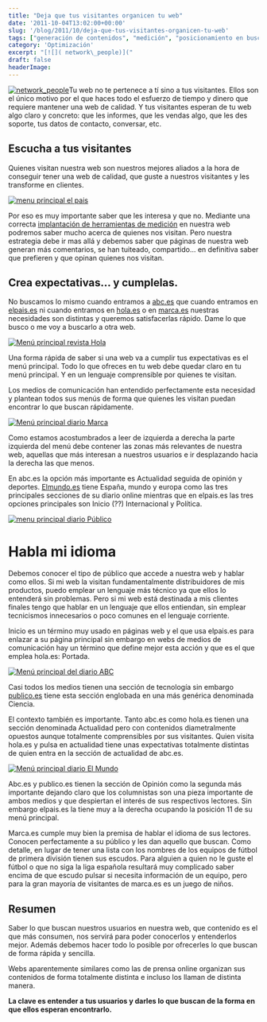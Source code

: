 ```yaml
---
title: "Deja que tus visitantes organicen tu web"
date: '2011-10-04T13:02:00+00:00'
slug: '/blog/2011/10/deja-que-tus-visitantes-organicen-tu-web'
tags: ["generación de contenidos", "medición", "posicionamiento en buscadores"]
category: 'Optimización'
excerpt: "[![]( network\_people)]("
draft: false
headerImage: 
---
```

[![](http://static.squarespace.com/static/5303797ae4b0c6ad9e43f072/5303ce80e4b0400995a883d6/5303cf48e4b0400995a88be0/1392758600200/network_people-300x225.jpg?format=original "network\_people")](http://static.squarespace.com/static/5303797ae4b0c6ad9e43f072/5303ce80e4b0400995a883d6/5303cf35e4b0400995a88b0c/1392758581676/?format=original)Tu web no te pertenece a tí sino a tus visitantes. Ellos son el único motivo por el que haces todo el esfuerzo de tiempo y dinero que requiere mantener una web de calidad. Y tus visitantes esperan de tu web algo claro y concreto: que les informes, que les vendas algo, que les des soporte, tus datos de contacto, conversar, etc.<!--more-->

## Escucha a tus visitantes

Quienes visitan nuestra web son nuestros mejores aliados a la hora de conseguir tener una web de calidad, que guste a nuestros visitantes y les transforme en clientes.

[![menu principal el pais](http://static.squarespace.com/static/5303797ae4b0c6ad9e43f072/5303ce80e4b0400995a883d6/5303cf48e4b0400995a88be6/1392758600591/menu_el_pais-650x37.jpg?format=original "menu\_el\_pais")](http://static.squarespace.com/static/5303797ae4b0c6ad9e43f072/5303ce80e4b0400995a883d6/5303cf48e4b0400995a88be3/1392758600388/?format=original)

Por eso es muy importante saber que les interesa y que no. Mediante una correcta [implantación de herramientas de medición](http://static.squarespace.com/static/5303797ae4b0c6ad9e43f072/5303ce80e4b0400995a883d6/5303cf3de4b0400995a88b56/1392758589187/?format=original "Implantación de herramientas de analítica web") en nuestra web podremos saber mucho acerca de quienes nos visitan. Pero nuestra estrategia debe ir mas allá y debemos saber que páginas de nuestra web generan más comentarios, se han tuiteado, compartido... en definitiva saber que prefieren y que opinan quienes nos visitan.

## Crea expectativas... y cumplelas.

No buscamos lo mismo cuando entramos a [abc.es](http://static.squarespace.com/static/5303797ae4b0c6ad9e43f072/5303ce80e4b0400995a883d6/5303cf35e4b0400995a88b0c/1392758581676/?format=original "diario abc") que cuando entramos en [elpais.es](http://static.squarespace.com/static/5303797ae4b0c6ad9e43f072/5303ce80e4b0400995a883d6/5303cf35e4b0400995a88b0c/1392758581676/?format=original "diario el país") ni cuando entramos en [hola.es](http://static.squarespace.com/static/5303797ae4b0c6ad9e43f072/5303ce80e4b0400995a883d6/5303cf35e4b0400995a88b0c/1392758581676/?format=original "revista hola") o en [marca.es](http://static.squarespace.com/static/5303797ae4b0c6ad9e43f072/5303ce80e4b0400995a883d6/5303cf35e4b0400995a88b0c/1392758581676/?format=original "diario marca") nuestras necesidades son distintas y queremos satisfacerlas rápido. Dame lo que busco o me voy a buscarlo a otra web.

[![Menú principal revista Hola](http://static.squarespace.com/static/5303797ae4b0c6ad9e43f072/5303ce80e4b0400995a883d6/5303cf48e4b0400995a88bec/1392758600992/menu_hola-650x40.jpg?format=original "menu\_hola")](http://static.squarespace.com/static/5303797ae4b0c6ad9e43f072/5303ce80e4b0400995a883d6/5303cf48e4b0400995a88be9/1392758600813/?format=original)

Una forma rápida de saber si una web va a cumplir tus expectativas es el menú principal. Todo lo que ofreces en tu web debe quedar claro en tu menú principal. Y en un lenguaje comprensible por quienes te visitan.

Los medios de comunicación han entendido perfectamente esta necesidad y plantean todos sus menús de forma que quienes les visitan puedan encontrar lo que buscan rápidamente.

[![Menú principal diario Marca](http://static.squarespace.com/static/5303797ae4b0c6ad9e43f072/5303ce80e4b0400995a883d6/5303cf49e4b0400995a88bf2/1392758601392/menu_marca-650x40.jpg?format=original "menu\_marca")](http://static.squarespace.com/static/5303797ae4b0c6ad9e43f072/5303ce80e4b0400995a883d6/5303cf49e4b0400995a88bef/1392758601189/?format=original)

Como estamos acostumbrados a leer de izquierda a derecha la parte izquierda del menú debe contener las zonas más relevantes de nuestra web, aquellas que más interesan a nuestros usuarios e ir desplazando hacia la derecha las que menos.

En abc.es la opción más importante es Actualidad seguida de opinión y deportes. [Elmundo.es](http://static.squarespace.com/static/5303797ae4b0c6ad9e43f072/5303ce80e4b0400995a883d6/5303cf35e4b0400995a88b0c/1392758581676/?format=original "diario el mundo") tiene España, mundo y europa como las tres principales secciones de su diario online mientras que en elpais.es las tres opciones principales son Inicio (??) Internacional y Política.

[![menu principal diario Público](http://static.squarespace.com/static/5303797ae4b0c6ad9e43f072/5303ce80e4b0400995a883d6/5303cf49e4b0400995a88bf8/1392758601791/menu_publico-650x36.jpg?format=original "menu\_publico")](http://static.squarespace.com/static/5303797ae4b0c6ad9e43f072/5303ce80e4b0400995a883d6/5303cf49e4b0400995a88bf5/1392758601607/?format=original)

# Habla mi idioma

Debemos conocer el tipo de público que accede a nuestra web y hablar como ellos. Si mi web la visitan fundamentalmente distribuidores de mis productos, puedo emplear un lenguaje más técnico ya que ellos lo entenderá sin problemas. Pero si mi web está destinada a mis clientes finales tengo que hablar en un lenguaje que ellos entiendan, sin emplear tecnicismos innecesarios o poco comunes en el lenguaje corriente.

Inicio es un término muy usado en páginas web y el que usa elpais.es para enlazar a su página principal sin embargo en webs de medios de comunicación hay un término que define mejor esta acción y que es el que emplea hola.es: Portada.

[![Menú principal del diario ABC](http://static.squarespace.com/static/5303797ae4b0c6ad9e43f072/5303ce80e4b0400995a883d6/5303cf4ae4b0400995a88bfe/1392758602193/menu_abc-650x43.jpg?format=original "menu\_abc")](http://static.squarespace.com/static/5303797ae4b0c6ad9e43f072/5303ce80e4b0400995a883d6/5303cf49e4b0400995a88bfb/1392758601989/?format=original)

Casi todos los medios tienen una sección de tecnología sin embargo [publico.es](http://static.squarespace.com/static/5303797ae4b0c6ad9e43f072/5303ce80e4b0400995a883d6/5303cf35e4b0400995a88b0c/1392758581676/?format=original "diario publico") tiene esta sección englobada en una más genérica denominada Ciencia.

El contexto también es importante. Tanto abc.es como hola.es tienen una sección denominada Actualidad pero con contenidos diametralmente opuestos aunque totalmente comprensibles por sus visitantes. Quien visita hola.es y pulsa en actualidad tiene unas expectativas totalmente distintas de quien entra en la sección de actualidad de abc.es.

[![Menú principal diario El Mundo](http://static.squarespace.com/static/5303797ae4b0c6ad9e43f072/5303ce80e4b0400995a883d6/5303cf4ae4b0400995a88c04/1392758602591/menu_elmundo-650x42.jpg?format=original "menu\_elmundo")](http://static.squarespace.com/static/5303797ae4b0c6ad9e43f072/5303ce80e4b0400995a883d6/5303cf4ae4b0400995a88c01/1392758602393/?format=original)

Abc.es y publico.es tienen la sección de Opinión como la segunda más importante dejando claro que los columnistas son una pieza importante de ambos medios y que despiertan el interés de sus respectivos lectores. Sin embargo elpais.es la tiene muy a la derecha ocupando la posición 11 de su menú principal.

Marca.es cumple muy bien la premisa de hablar el idioma de sus lectores. Conocen perfectamente a su público y les dan aquello que buscan. Como detalle, en lugar de tener una lista con los nombres de los equipos de fútbol de primera división tienen sus escudos. Para alguien a quien no le guste el fútbol o que no siga la liga española resultará muy complicado saber encima de que escudo pulsar si necesita información de un equipo, pero para la gran mayoría de visitantes de marca.es es un juego de niños.

## Resumen

Saber lo que buscan nuestros usuarios en nuestra web, que contenido es el que más consumen, nos servirá para poder conocerlos y entenderlos mejor. Además debemos hacer todo lo posible por ofrecerles lo que buscan de forma rápida y sencilla.

Webs aparentemente similares como las de prensa online organizan sus contenidos de forma totalmente distinta e incluso los llaman de distinta manera.

**La clave es entender a tus usuarios y darles lo que buscan de la forma en que ellos esperan encontrarlo.**

